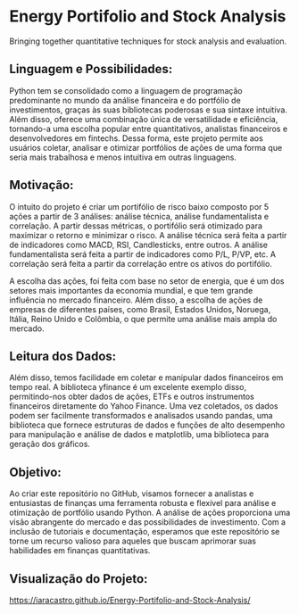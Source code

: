# Energy Portifolio and Stock Analysis
Bringing together quantitative techniques for stock analysis and evaluation.

## Linguagem e Possibilidades:
Python tem se consolidado como a linguagem de programação predominante no mundo da análise financeira e do portfólio de investimentos, graças às suas bibliotecas poderosas e sua sintaxe intuitiva. Além disso, oferece uma combinação única de versatilidade e eficiência, tornando-a uma escolha popular entre quantitativos, analistas financeiros e desenvolvedores em fintechs. Dessa forma, este projeto permite aos usuários coletar, analisar e otimizar portfólios de ações de uma forma que seria mais trabalhosa e menos intuitiva em outras linguagens.

## Motivação:
O intuito do projeto é criar um portifólio de risco baixo composto por 5 ações a partir de 3 análises: análise técnica, análise fundamentalista e correlação. A partir dessas métricas, o portifólio será otimizado para maximizar o retorno e minimizar o risco. A análise técnica será feita a partir de indicadores como MACD, RSI, Candlesticks, entre outros. A análise fundamentalista será feita a partir de indicadores como P/L, P/VP, etc. A correlação será feita a partir da correlação entre os ativos do portifólio.

A escolha das ações, foi feita com base no setor de energia, que é um dos setores mais importantes da economia mundial, e que tem grande influência no mercado financeiro. Além disso, a escolha de ações de empresas de diferentes países, como Brasil, Estados Unidos, Noruega, Itália, Reino Unido e Colômbia, o que permite uma análise mais ampla do mercado.

## Leitura dos Dados:
Além disso, temos facilidade em coletar e manipular dados financeiros em tempo real. A biblioteca yfinance é um excelente exemplo disso, permitindo-nos obter dados de ações, ETFs e outros instrumentos financeiros diretamente do Yahoo Finance. Uma vez coletados, os dados podem ser facilmente transformados e analisados usando pandas, uma biblioteca que fornece estruturas de dados e funções de alto desempenho para manipulação e análise de dados e matplotlib, uma biblioteca para geração dos gráficos.

## Objetivo:
Ao criar este repositório no GitHub, visamos fornecer a analistas e entusiastas de finanças uma ferramenta robusta e flexível para análise e otimização de portfólio usando Python. A análise de ações proporciona uma visão abrangente do mercado e das possibilidades de investimento. Com a inclusão de tutoriais e documentação, esperamos que este repositório se torne um recurso valioso para aqueles que buscam aprimorar suas habilidades em finanças quantitativas.

## Visualização do Projeto:
https://iaracastro.github.io/Energy-Portifolio-and-Stock-Analysis/



